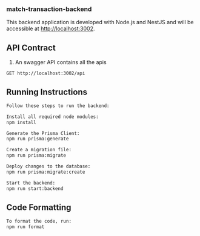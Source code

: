 ### match-transaction-backend

This backend application is developed with Node.js and NestJS and will be accessible at  [http://localhost:3002](http://localhost:3002).

## API Contract
1. An swagger API contains all the apis

```
GET http://localhost:3002/api

```

## Running Instructions
```bash
Follow these steps to run the backend:

Install all required node modules:
npm install

Generate the Prisma Client:
npm run prisma:generate

Create a migration file:
npm run prisma:migrate

Deploy changes to the database:
npm run prisma:migrate:create

Start the backend:
npm run start:backend
```

## Code Formatting
```bash
To format the code, run:
npm run format
```
